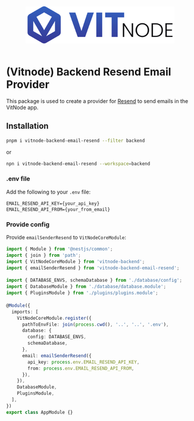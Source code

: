 <p align="center">
  <br>
  <a href="https://vitnode.com/" target="_blank">
    <picture>
      <source media="(prefers-color-scheme: dark)" srcset="https://raw.githubusercontent.com/VitNode/vitnode/canary/assets/logo/vitnode_logo_dark.svg">
      <source media="(prefers-color-scheme: light)" srcset="https://raw.githubusercontent.com/VitNode/vitnode/canary/assets/logo/vitnode_logo_light.svg">
      <img alt="VitNode Logo" src="https://raw.githubusercontent.com/VitNode/vitnode/canary/assets/logo/vitnode_logo_light.svg" width="400">
    </picture>
  </a>
  <br>
  <br>
</p>

# (Vitnode) Backend Resend Email Provider

This package is used to create a provider for [Resend](https://resend.com/) to send emails in the VitNode app.

## Installation

```bash tab="pnpm"
pnpm i vitnode-backend-email-resend --filter backend
```

or

```bash tab="npm"
npn i vitnode-backend-email-resend --workspace=backend
```

### .env file

Add the following to your `.env` file:

```env
EMAIL_RESEND_API_KEY={your_api_key}
EMAIL_RESEND_API_FROM={your_from_email}
```

### Provide config

Provide `emailSenderResend` to `VitNodeCoreModule`:

```ts title="apps/backend/src/app.module.ts"
import { Module } from '@nestjs/common';
import { join } from 'path';
import { VitNodeCoreModule } from 'vitnode-backend';
import { emailSenderResend } from 'vitnode-backend-email-resend';

import { DATABASE_ENVS, schemaDatabase } from './database/config';
import { DatabaseModule } from './database/database.module';
import { PluginsModule } from './plugins/plugins.module';

@Module({
  imports: [
    VitNodeCoreModule.register({
      pathToEnvFile: join(process.cwd(), '..', '..', '.env'),
      database: {
        config: DATABASE_ENVS,
        schemaDatabase,
      },
      email: emailSenderResend({
        api_key: process.env.EMAIL_RESEND_API_KEY,
        from: process.env.EMAIL_RESEND_API_FROM,
      }),
    }),
    DatabaseModule,
    PluginsModule,
  ],
})
export class AppModule {}
```
